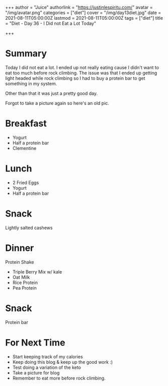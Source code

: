 +++
author = "Juice"
authorlink = "https://justinlespiritu.com/"
avatar = "/img/avatar.png"
categories = ["diet"]
cover = "/img/day13diet.jpg"
date = 2021-08-11T05:00:00Z
lastmod = 2021-08-11T05:00:00Z
tags = ["diet"]
title = "Diet - Day 36 - I Did not Eat a Lot Today"

+++
# Summary

Today I did not eat a lot.  I ended up not really eating cause I didn't want to eat too much before rock climbing.  The issue was that I ended up getting light headed while rock climbing so I had to buy a protein bar to get something in my system.

Other than that it was just a pretty good day.

Forgot to take a picture again so here's an old pic.

# Breakfast

* Yogurt
* Half a protein bar
* Clementine

# Lunch

* 2 Fried Eggs
* Yogurt
* Half a protein bar

# Snack

Lightly salted cashews

# Dinner

Protein Shake

* Triple Berry Mix w/ kale
* Oat Milk
* Rice Protein
* Pea Protein

# Snack

Protein bar

# For Next Time

* Start keeping track of my calories
* Keep doing this blog & keep up the good work :)
* Test doing a variation of the keto
* Take a picture for blog
* Remember to eat more before rock climbing.